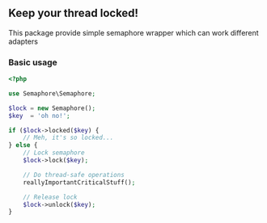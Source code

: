 ## Keep your thread locked!

This package provide simple semaphore wrapper which can work different adapters

### Basic usage

```php
<?php

use Semaphore\Semaphore;

$lock = new Semaphore();
$key  = 'oh no!';

if ($lock->locked($key) {
	// Meh, it's so locked...
} else {
	// Lock semaphore
	$lock->lock($key);

	// Do thread-safe operations
	reallyImportantCriticalStuff();

	// Release lock
	$lock->unlock($key);
}
```
